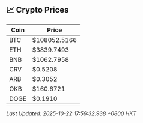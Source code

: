 ## 📈 Crypto Prices

| Coin | Price |
| ---- | ----- |
| BTC | $108052.5166 |
| ETH | $3839.7493 |
| BNB | $1062.7958 |
| CRV | $0.5208 |
| ARB | $0.3052 |
| OKB | $160.6721 |
| DOGE | $0.1910 |

_Last Updated: 2025-10-22 17:56:32.938 +0800 HKT_